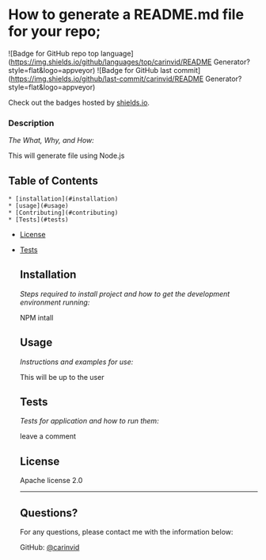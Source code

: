 
  # How to generate a README.md file for your repo;

  ![Badge for GitHub repo top language](https://img.shields.io/github/languages/top/carinvid/README Generator?style=flat&logo=appveyor) ![Badge for GitHub last commit](https://img.shields.io/github/last-commit/carinvid/README Generator?style=flat&logo=appveyor)
  
  Check out the badges hosted by [shields.io](https://shields.io/).
   
  ### Description 
  
  *The What, Why, and How:* 

  This will generate  file using Node.js

  ## Table of Contents
    * [installation](#installation)
    * [usage](#usage)
    * [Contributing](#contributing)
    * [Tests](#tests)
  * [License](#license)
 
  * [Tests](#tests)
    
    ## Installation
    
    *Steps required to install project and how to get the development environment running:*
    
    NPM intall
      
      ## Usage 
      
      *Instructions and examples for use:*
      
      This will be up to the user
      
      ## Tests
      
      *Tests for application and how to run them:*
      
      leave a comment
      
      ## License
      
      Apache license 2.0
      
      ---------------------------------
      
      ## Questions?
      
         
      For any questions, please contact me with the information below:
     
      GitHub: [@carinvid](https://api.github.com/users/carinvid)
      